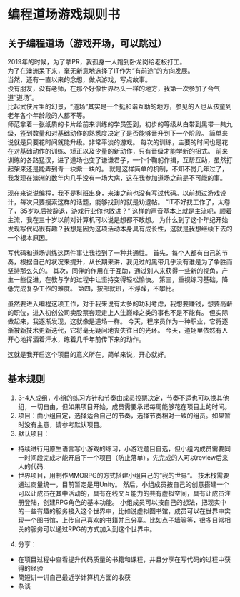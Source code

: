 # 编程道场游戏规则书

## 关于编程道场（游戏开场，可以跳过）
2019年的时候，为了拿PR，我孤身一人跑到卧龙岗给老板打工。<br>
为了在澳洲呆下来，毫无新意地选择了IT作为“有前途”的方向发展。<br>
当然，还有一直以来的念想，做点游戏，写点故事。<br>
没有朋友，没有老师，在那个好像世界尽头一样的地方，我第一次参加了合气道“道场”。<br>
比起武侠片里的幻景，“道场”其实是一个挺和谐互助的地方，参见的人也从孩童到老年各个年龄段的人都不等。<br>
师范拿着一张纸质的卡片给前来训练的学员签到，初步的等级从白带到黑带一共九级，签到数量和对基础动作的熟悉度决定了是否能够晋升到下一个阶段。
简单来说就是只要花时间就能升级。非常平淡的游戏。
每次的训练，主要的时间也是花在对基础动作的训练、矫正以及少量的新动作，只有晋级才能学新的招式。
前来训练的各路猛汉，进了道场也变了谦谦君子，一个个鞠躬作揖，互帮互助，虽然打起架来还是能弄到青一块紫一块的。
就是这样简单的机制，不知不觉几年过了，我发现在澳洲的数年内几乎没有一场大病，这在我参加道场之前是不可能的事。

现在来说说编程，我不是科班出身，来澳之前也没有写过代码。以前想过游戏设计，每次只要搜索这样的话题，能够找到的就是劝退帖。
“IT不好找工作了，太卷了，35岁以后被辞退，游戏行业你也敢进？”
这样的声音基本上就是主流吧，顺着主流，我在三十岁以前对计算机可以说是想都不敢想。
为什么到了这个年纪开始发现写代码很有趣？我想是因为这项活动本身具有成长性，这就是我想继续下去的一个根本原因。

写代码和道场训练这两件事让我找到了一种共通性。
首先，每个人都有自己的节奏，根据自己的状况来提升，从长期来讲，我见过的黑带几乎没有谁是为了争胜而坚持那么久的。
其次，同伴的作用在于互助，通过别人来获得一些新的视角，产生一些促进，在教与学的过程中让坚持变得轻松愉快。
第三，重视练习基础，降低完成复杂工作的难度。
第四，按部就班，不浮躁，不攀比。

虽然要进入编程这项工作，对于我来说有太多的功利考虑，我想要赚钱，想要高薪的职位，进入初创公司卖股票套现走上人生巅峰之类的事也不是不能有。
但实际做起来，我逐渐发现，这就像是道场一样。
今天，程序员作为一种职业，它将逐渐被新技术更新迭代，它将毫无疑问地丧失往日的光环。
今天，道场里依然有人开心地挥洒着汗水，练着几千年前传下来的动作。

这就是我开启这个项目的意义所在，简单来说，开心就好。

## 基本规则
1. 3-4人成组，小组的练习方针和节奏由成员投票决定，节奏不适也可以换其他组，一切自由，但如果项目开始，成员需要承诺每周能够花在项目上的时间。
2. 项目：由小组自定，选择适合自己的节奏，选择节奏相对一致的组员。如果暂时没有主意，请参考默认项目。
3. 默认项目：
- 持续进行用原生语言写小游戏的练习，小游戏题目自选，但小组内成员需要同一时间段完成才能开启下一个项目（防止落单），先完成的人可以review后来人的代码.
- 世界项目，用制作MMORPG的方式搭建小组自己的”我的世界“。
技术栈需要通过商量统一，目前暂定是用Unity。
然后，小组成员按自己的创意搭建一个可以让成员在其中活动的，具有在线交互能力的共有虚拟空间，具有让成员注册登陆，创建RPG角色的基本功能。
小组成员可以按自己的想法，把现实中的一些有趣的服务接入这个世界中，比如说虚拟图书馆，成员可以在世界中实现一个图书馆，上传自己喜欢的书籍并且分享。比如点子墙等等，很多日常相关的服务可以通过RPG的方式加入到这个世界中。
4. 分享：
- 在项目过程中查看提升代码质量的书籍和课程，并且分享在写代码的过程中获得的经验
- 简短讲一讲自己最近学计算机方面的收获
- 杂谈

